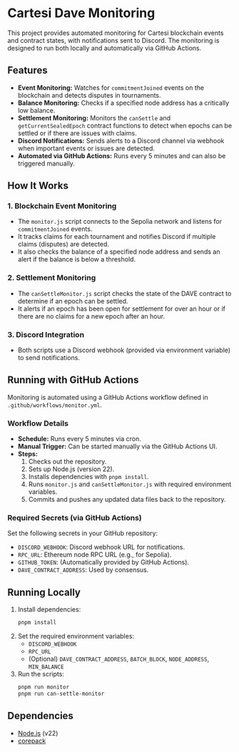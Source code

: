 # Cartesi Dave Monitoring

This project provides automated monitoring for Cartesi blockchain events and contract states, with notifications sent to Discord. The monitoring is designed to run both locally and automatically via GitHub Actions.

## Features

- **Event Monitoring:** Watches for `commitmentJoined` events on the blockchain and detects disputes in tournaments.
- **Balance Monitoring:** Checks if a specified node address has a critically low balance.
- **Settlement Monitoring:** Monitors the `canSettle` and `getCurrentSealedEpoch` contract functions to detect when epochs can be settled or if there are issues with claims.
- **Discord Notifications:** Sends alerts to a Discord channel via webhook when important events or issues are detected.
- **Automated via GitHub Actions:** Runs every 5 minutes and can also be triggered manually.

## How It Works

### 1. Blockchain Event Monitoring

- The `monitor.js` script connects to the Sepolia network and listens for `commitmentJoined` events.
- It tracks claims for each tournament and notifies Discord if multiple claims (disputes) are detected.
- It also checks the balance of a specified node address and sends an alert if the balance is below a threshold.

### 2. Settlement Monitoring

- The `canSettleMonitor.js` script checks the state of the DAVE contract to determine if an epoch can be settled.
- It alerts if an epoch has been open for settlement for over an hour or if there are no claims for a new epoch after an hour.

### 3. Discord Integration

- Both scripts use a Discord webhook (provided via environment variable) to send notifications.

## Running with GitHub Actions

Monitoring is automated using a GitHub Actions workflow defined in `.github/workflows/monitor.yml`.

### Workflow Details

- **Schedule:** Runs every 5 minutes via cron.
- **Manual Trigger:** Can be started manually via the GitHub Actions UI.
- **Steps:**
  1. Checks out the repository.
  2. Sets up Node.js (version 22).
  3. Installs dependencies with `pnpm install`.
  4. Runs `monitor.js` and `canSettleMonitor.js` with required environment variables.
  5. Commits and pushes any updated data files back to the repository.

### Required Secrets (via GitHub Actions)

Set the following secrets in your GitHub repository:

- `DISCORD_WEBHOOK`: Discord webhook URL for notifications.
- `RPC_URL`: Ethereum node RPC URL (e.g., for Sepolia).
- `GITHUB_TOKEN`: (Automatically provided by GitHub Actions).
- `DAVE_CONTRACT_ADDRESS`: Used by consensus.


## Running Locally

1. Install dependencies:
   ```bash
   pnpm install
   ```
2. Set the required environment variables:
   - `DISCORD_WEBHOOK`
   - `RPC_URL`
   - (Optional) `DAVE_CONTRACT_ADDRESS`, `BATCH_BLOCK`, `NODE_ADDRESS`, `MIN_BALANCE`
3. Run the scripts:
   ```bash
   pnpm run monitor
   pnpm run can-settle-monitor
   ```

## Dependencies

- [Node.js](https://nodejs.org/) (v22)
- [corepack](https://github.com/nodejs/corepack)
